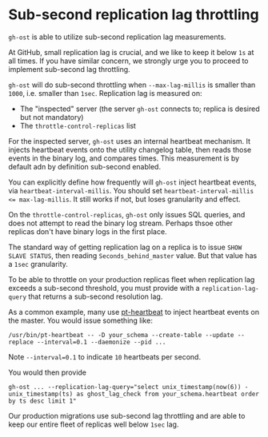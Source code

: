 # Sub-second replication lag throttling

`gh-ost` is able to utilize sub-second replication lag measurements.

At GitHub, small replication lag is crucial, and we like to keep it below `1s` at all times. If you have similar concern, we strongly urge you to proceed to implement sub-second lag throttling.

`gh-ost` will do sub-second throttling when `--max-lag-millis` is smaller than `1000`, i.e. smaller than `1sec`.
Replication lag is measured on:

- The "inspected" server (the server `gh-ost` connects to; replica is desired but not mandatory)
- The `throttle-control-replicas` list

For the inspected server, `gh-ost` uses an internal heartbeat mechanism. It injects heartbeat events onto the utility changelog table, then reads those events in the binary log, and compares times. This measurement is by default adn by definition sub-second enabled.

You can explicitly define how frequently will `gh-ost` inject heartbeat events, via `heartbeat-interval-millis`. You should set `heartbeat-interval-millis <= max-lag-millis`. It still works if not, but loses granularity and effect.

On the `throttle-control-replicas`, `gh-ost` only issues SQL queries, and does not attempt to read the binary log stream. Perhaps thsoe other replicas don't have binary logs in the first place.

The standard way of getting replication lag on a replica is to issue `SHOW SLAVE STATUS`, then reading `Seconds_behind_master` value. But that value has a `1sec` granularity.

To be able to throttle on your production replicas fleet when replication lag exceeds a sub-second threshold, you must provide with a `replication-lag-query` that returns a sub-second resolution lag.

As a common example, many use [pt-heartbeat](https://www.percona.com/doc/percona-toolkit/2.2/pt-heartbeat.html) to inject heartbeat events on the master. You would issue something like:

    /usr/bin/pt-heartbeat -- -D your_schema --create-table --update --replace --interval=0.1 --daemonize --pid ...

Note `--interval=0.1` to indicate `10` heartbeats per second.

You would then provide

    gh-ost ... --replication-lag-query="select unix_timestamp(now(6)) - unix_timestamp(ts) as ghost_lag_check from your_schema.heartbeat order by ts desc limit 1"

Our production migrations use sub-second lag throttling and are able to keep our entire fleet of replicas well below `1sec` lag.
